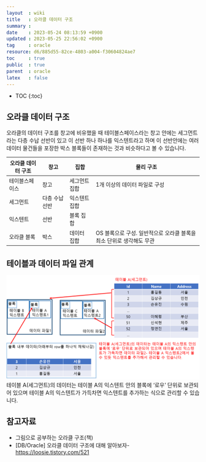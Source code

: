 ```yaml
---
layout  : wiki
title   : 오라클 데이터 구조
summary : 
date    : 2023-05-24 08:13:59 +0900
updated : 2023-05-25 22:56:02 +0900
tag     : oracle
resource: d6/885d55-82ce-4803-a004-f30604824ae7
toc     : true
public  : true
parent  : oracle 
latex   : false
---
```

* TOC
{:toc}

## 오라클 데이터 구조 

오라클의 데이터 구조를 창고에 비유했을 때 테이블스페이스라는 창고 안에는 세그먼트라는 다층 수납 선반이 있고 이 선반 하나 하나를 익스텐트라고 하며 이 선반안에는 여러 데이터 물건들을 포장한 박스 블록들이 존재하는 것과 비슷하다고 볼 수 있습니다. 


| 오라클 데이터 구조 | 창고           | 집합          | 물리 구조                                                            |
|--------------------|----------------|---------------|----------------------------------------------------------------------|
| 테이블스페이스     | 창고           | 세그먼트 집합 | 1개 이상의 데이터 파일로 구성                                        |
| 세그먼트           | 다층 수납 선반 | 익스텐트 집합 |                                                                      |
| 익스텐트           | 선반           | 블록 집합     |                                                                      |
| 오라클 블록        | 박스           | 데이터 집합   | OS 블록으로 구성. 일반적으로 오라클 블록을 최소 단위로 생각해도 무관 |

## 테이블과 데이터 파일 관계
![image]( /resource/d6/885d55-82ce-4803-a004-f30604824ae7/240833817-8f0523c0-4b07-46a0-a17f-c246271ffc8e.png)
테이블 A(세그먼트)의 데이터는 테이블 A의 익스텐트 안의 블록에 ‘로우’ 단위로 보관되어 있으며 테이블 A의 익스텐트가 가득차면 익스텐트를 추가하는 식으로 관리할 수 있습니다.


## 참고자료
- 그림으로 공부하는 오라클 구조(책)
- [DB/Oracle] 오라클 데이터 구조에 대해 알아보자-<https://loosie.tistory.com/521>

